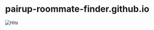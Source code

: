 # pairup-roommate-finder.github.io

<img src="https://hitcounter.pythonanywhere.com/nocount/tag.svg?url=https://pairup-roommate-finder.github.io" alt="Hits">
